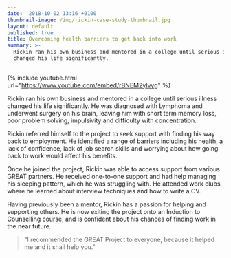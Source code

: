 ```yaml
---
date: '2018-10-02 13:16 +0100'
thumbnail-image: /img/rickin-case-study-thumbnail.jpg
layout: default
published: true
title: Overcoming health barriers to get back into work
summary: >-
  Rickin ran his own business and mentored in a college until serious illness
  changed his life significantly.
---
```

{% include youtube.html url="https://www.youtube.com/embed/rBNEM2ylvyg" %}

Rickin ran his own business and mentored in a college until serious illness changed his life significantly. He was diagnosed with Lymphoma and underwent surgery on his brain, leaving him with short term memory loss, poor problem solving, impulsivity and difficulty with concentration.

Rickin referred himself to the project to seek support with finding his way back to employment. He identified a range of barriers including his health, a lack of confidence, lack of job search skills and worrying about how going back to work would affect his benefits.

Once he joined the project, Rickin was able to access support from various GREAT partners. He received one-to-one support and had help managing his sleeping pattern, which he was struggling with. He attended work clubs, where he learned about interview techniques and how to write a CV.

Having previously been a mentor, Rickin has a passion for helping and supporting others. He is now exiting the project onto an Induction to Counselling course, and is confident about his chances of finding work in the near future.

> "I recommended the GREAT Project to everyone, because it helped me and it shall help you."



